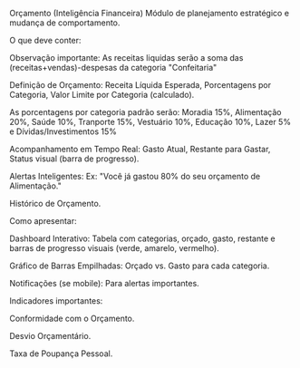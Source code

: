 Orçamento (Inteligência Financeira)
Módulo de planejamento estratégico e mudança de comportamento.

O que deve conter:

Observação importante: As receitas liquidas serão a soma das (receitas+vendas)-despesas da categoria "Confeitaria"

Definição de Orçamento: Receita Líquida Esperada, Porcentagens por Categoria, Valor Limite por Categoria (calculado).

As porcentagens por categoria padrão serão:
Moradia 15%, Alimentação 20%, Saúde 10%, Tranporte 15%, Vestuário 10%, Educação 10%, Lazer 5% e Dívidas/Investimentos 15%

Acompanhamento em Tempo Real: Gasto Atual, Restante para Gastar, Status visual (barra de progresso).

Alertas Inteligentes: Ex: "Você já gastou 80% do seu orçamento de Alimentação."

Histórico de Orçamento.

Como apresentar:

Dashboard Interativo: Tabela com categorias, orçado, gasto, restante e barras de progresso visuais (verde, amarelo, vermelho).

Gráfico de Barras Empilhadas: Orçado vs. Gasto para cada categoria.

Notificações (se mobile): Para alertas importantes.

Indicadores importantes:

Conformidade com o Orçamento.

Desvio Orçamentário.

Taxa de Poupança Pessoal.